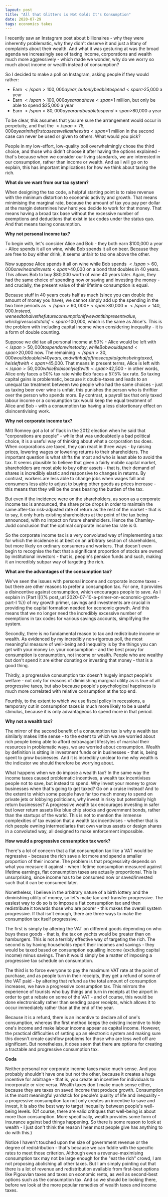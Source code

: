```yaml
---
layout: post
title: "All that Glitters is Not Gold: It's Consumption"
date: 2020-07-29
tags: economics takes
---
```


I recently saw an Instagram post about billionaires - why they were inherently problematic, why they didn't deserve it and just a litany of complaints about their wealth. And what it was gesturing at was the broad agenda we increasingly see of taxing income, corporations and wealth much more aggressively - which made we wonder, why do we worry so much about income or wealth instead of consumption?

So I decided to make a poll on Instagram, asking people if they would rather:
- Earn <span>$</span>100,000 a year, but only be able to spend <span>$</span>25,000 a year
- Earn <span>$</span>100,000 a year and have <span>$</span>1 million, but only be able to spend <span>$</span>25,000 a year
- Earn <span>$</span>80,000 a year and be able to spend <span>$</span>80,000 a year

To be clear, this assumes that you are sure the arrangement would occur in perpetuity, and that the <span>$</span>75,000 a year in the first case as well as the extra <span>$</span>1 million in the second case can never be used or given to others. What would you pick?

People in my low-effort, low-quality poll overwhelmingly chose the third choice, and those who didn't choose it after having the options explained - that's because when we consider our living standards, we are interested in our consumption, rather than income or wealth. And as I will go on to explain, this has important implications for how we think about taxing the rich.

**What do we want from our tax system?**

When designing the tax code, a helpful starting point is to raise revenue with the minimum distortion to economic activity and growth. That means minimising the marginal rate, because the amount of tax you pay per dollar at the margin determines how hard you decide to work for that money. That means having a broad tax base without the excessive number of exemptions and deductions that exist in tax codes under the status quo. And that means taxing consumption. 

**Why not personal income tax?**

To begin with, let's consider Alice and Bob - they both earn <span>$</span>100,000 a year - Alice spends it all on wine, while Bob spends it all on beer. Because they are free to buy either drink, it seems unfair to tax one above the other.

Now suppose Alice spends it all on wine while Bob spends <span>$</span>60,000 on wine and invests <span>$</span>40,000 on a bond that doubles in 40 years. This allows Bob to buy <span>$</span>80,000 worth of wine 40 years later. Again, they had the same choice of spending now or saving and investing the money - and crucially, the present value of their lifetime consumption is equal. 

Because stuff in 40 years costs half as much (since you can double the amount of money you have), we cannot simply add up the spending in the two time periods as <span>$</span>60,000 + <span>$</span>80,000 = <span>$</span>140,000. Instead, we need to halve the future consumption if we want it in present value, which gives us a total of <span>$</span>100,000, which is the same as Alice's. This is the problem with including capital income when considering inequality - it is a form of double counting.

Suppose we did tax all personal income at 50% - Alice would be left with <span>$</span>50,000 to spend on wine today, while Bob would spend <span>$</span>20,000 now. The remaining <span>$</span>30,000 would double in 40 years, and with half of those capital gains being taxed, he is left with <span>$</span>45,000. That means in present terms, Alice is left with <span>$</span>50,000 while Bob is only left with <span>$</span>42,500 - in other words, Alice only faces a 50% tax rate while Bob faces a 57.5% tax rate. So taxing capital gains is problematic, because it double-taxes and leads to an unequal tax treatment between two people who had the same choices - just as taxing beer over wine is unfair, this punishes the person who is thriftier over the person who spends more. By contrast, a payroll tax that only taxed labour income or a consumption tax would keep the equal treatment of Alice and Bob - with a consumption tax having a less distortionary effect on disincentivising work.

**Why not corporate income tax?**

Mitt Romney got a lot of flack in the 2012 election when he said that "corporations are people" - while that was undoubtedly a bad political choice, it is a useful way of thinking about what a corporation tax does. When corporations are taxed, they can react in three ways - by raising prices, lowering wages or lowering returns to their shareholders. The important question is what shifts the most and who is least able to avoid the tax. It seems plausible to believe that given a fairly mobile capital market, shareholders are most able to buy other assets - that is, their demand of shares is incredibly elastic and responsive to changes in returns. By contrast, workers are less able to change jobs when wages fall and consumers less able to adjust to buying other goods as prices increase - this means that they will be the ones bearing the burden of the tax.

But even if the incidence were on the shareholders, as soon as a corporate income tax is announced, the share price drops in order to maintain the same after-tax risk-adjusted rate of return as the rest of the market - that is to say, it only hurts existing shareholders at the point of the tax being announced, with no impact on future shareholders. Hence the Chamley-Judd conclusion that the optimal corporate income tax rate is 0.

So the corporate income tax is a very convoluted way of implementing a tax for which the incidence is at best on an arbitrary section of shareholders, but more likely on ordinary consumers and workers. That doesn't even begin to recognise the fact that a significant proportion of stocks are owned by institutional investors - that is, people's pension funds and such, making it an incredibly subpar way of targeting the rich.

**What are the advantages of the consumption tax?**

We've seen the issues with personal income and corporate income taxes - but there are other reasons to prefer a consumption tax. For one, it provides a disincentive against consumption, which encourages people to save. As I explain in [Part I]({% post_url 2020-07-10-a-primer-on-economic-growth-part-I %}) of my growth primer, savings and investments are crucial in providing the capital formation needed for economic growth. And this means that we no longer need the incredibly excessive number of exemptions in tax codes for various savings accounts, simplifying the system.

Secondly, there is no fundamental reason to tax and redistribute income or wealth. As evidenced by my incredibly non-rigorous poll, the most meaningful measure of well-being and inequality is by the things you can get with your money i.e. your consumption - and the best proxy for consumption is consumption, not income or wealth. People who are wealthy but don't spend it are either donating or investing that money - that is a good thing.

Thirdly, a progressive consumption tax doesn't hugely impact people's welfare - not only for reasons of diminishing marginal utility as is true of all progressive taxes, but also because people's psychological happiness is much more correlated with relative consumption at the top end.

Fourthly, to the extent to which we use fiscal policy in recessions, a temporary cut in consumption taxes is much more likely to be a useful stimulus, because it is only advantageous to spend more in that period.

**Why not a wealth tax?**

The mirror of the second benefit of a consumption tax is why a wealth tax similarly makes little sense - to the extent to which we are worried about rich people being able to afford extravagant lifestyles of marshal their resources in problematic ways, we are worried about consumption. Wealth by definition is sitting in investment funds or in businesses - that is, being spent to grow businesses. And it is incredibly unclear to me why wealth is the indicator we should therefore be worrying about.

What happens when we do impose a wealth tax? In the same way the income taxes caused problematic incentives, a wealth tax incentivises people not to save, but instead to spend. Why invest your money to grow businesses when that's going to get taxed? Go on a cruise instead! And to the extent to which some people have far too much money to spend on private jets or lobbying politicians, why invest in risky but potentially high return businesses? A progressive wealth tax encourages investing in safer but lower return assets like blue chip stocks and government bonds, rather than the startups of the world. This is not to mention the immense complexities of tax evasion that a wealth tax incentivises - whether that is rich people owning intermediaries that own various assets or design shares in a convoluted way, all designed to make enforcement impossible.

**How would a progressive consumption tax work?**

There's a lot of concern that a flat consumption tax like a VAT would be regressive - because the rich save a lot more and spend a smaller proportion of their income. The problem is that progressivity depends on what you measure it against - when lifetime consumption measured against lifetime earnings, flat consumption taxes are actually proportional. This is unsurprising, since income has to be consumed now or saved/invested such that it can be consumed later.

Nonetheless, I believe in the arbitrary nature of a birth lottery and the diminishing utility of money, so let's make tax-and-transfer progressive. The easiest way to do so is to impose a flat consumption tax and then redistribute it towards those who are poorer - this makes the overall system progressive. If that isn't enough, there are three ways to make the consumption tax itself progressive.

The first is simply by altering the VAT on different goods depending on who buys these goods - that is, the tax on yachts would be greater than on hamburgers. This is not a terribly effective way of targeting the rich. The second is by having households report their incomes and savings - they would be taxed based on consumption equalling income (excluding capital income) minus savings. Then it would simply be a matter of imposing a progressive tax schedule on consumption. 

The third is to force everyone to pay the maximum VAT rate at the point of purchase, and as people turn in their receipts, they get a refund of some of the VAT paid - by altering that refund as the total amount of consumption increases, we have a progressive consumption tax. This mirrors the experience of tourists who buy things and turn in receipts at the airport in order to get a rebate on some of the VAT - and of course, this would be done electronically rather than sending paper receipts, which allows it to occur immediately rather than at the end of the year. 

Because it is a refund, there is an incentive to declare all of one's consumption, whereas the first method keeps the existing incentive to hide one's income and make labour income appear as capital income. However, the practical difficulties of setting up an electronic system and making sure this doesn't create cashflow problems for those who are less well off are significant. But nonetheless, it does seem that there are options for creating a tractable and progressive consumption tax.

**Coda**

Neither personal nor corporate income taxes make much sense. And you probably shouldn't have one but not the other, because it creates a huge incentive for arbitrage - that is, you create an incentive for individuals to incorporate or vice versa. Wealth taxes don't make much sense either, because they are taxes on saved income that produce growth. Consumption is the most meaningful yardstick for people's quality of life and inequality - a progressive consumption tax not only creates an incentive to save and invest, it is also the best way to target inequality between people's well-being levels. (Of course, there are valid critiques that well-being is about more than consumption. More specifically, wealth provides some form of insurance against bad things happening. So there is some reason to look at wealth - I just don't think the reason I hear most people give has anything to do with this.)

Notice I haven't touched upon the size of government revenue or the degree of redistribution - that's because we can fiddle with the specific rates to meet those criterion. Although even a revenue-maximising consumption tax may not be large enough for the "eat the rich" crowd, I am not proposing abolishing all other taxes. But I am simply pointing out that there is a lot of revenue and redistribution available from first-best options like Pigouvian taxes and taxes on economic rents, as well as second-best options such as the consumption tax. And so we should be looking there, before we look at the more popular remedies of wealth taxes and income taxes.




